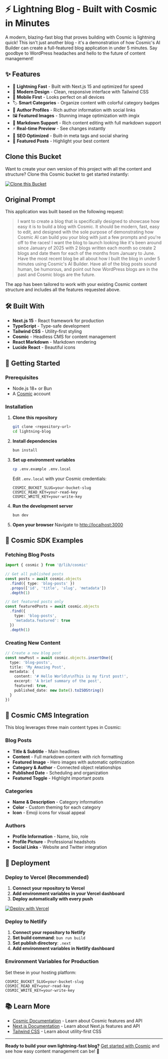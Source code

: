 <!-- README_START -->
# ⚡ Lightning Blog - Built with Cosmic in Minutes

A modern, blazing-fast blog that proves building with Cosmic is lightning quick! This isn't just another blog - it's a demonstration of how Cosmic's AI Builder can create a full-featured blog application in under 5 minutes. Say goodbye to WordPress headaches and hello to the future of content management!

## ✨ Features

- 🚀 **Lightning Fast** - Built with Next.js 15 and optimized for speed
- 🎨 **Modern Design** - Clean, responsive interface with Tailwind CSS
- 📱 **Mobile First** - Looks perfect on all devices
- 🏷️ **Smart Categories** - Organize content with colorful category badges
- 👤 **Author Profiles** - Rich author information with social links
- 🖼️ **Featured Images** - Stunning image optimization with imgix
- 📝 **Markdown Support** - Rich content editing with full markdown support
- ⚡ **Real-time Preview** - See changes instantly
- 🎯 **SEO Optimized** - Built-in meta tags and social sharing
- 🌟 **Featured Posts** - Highlight your best content

## Clone this Bucket

Want to create your own version of this project with all the content and structure? Clone this Cosmic bucket to get started instantly:

[![Clone this Bucket](https://img.shields.io/badge/Clone%20this%20Bucket-4F46E5?style=for-the-badge&logo=cosmic&logoColor=white)](https://app.cosmic-staging.com/projects/new?clone_bucket=my-ai-project-production)

## Original Prompt

This application was built based on the following request:

> I want to create a blog that is specifically designed to showcase how easy it is to build a blog with Cosmic. It should be modern, fast, easy to edit, and designed with the sole purpose of demonstrating how Cosmic AI can build you your blog with just a few prompts and you're off to the races! I want the blog to launch looking like it's been around since January of 2025 with 2 blogs written each month so create 2 blogs and date them for each of the months from January to June. Have the most recent blog be all about how I built the blog in under 5 minutes using Cosmic's AI Builder. Have all of the blog posts sound human, be humorous, and point out how WordPress blogs are in the past and Cosmic blogs are the future.

The app has been tailored to work with your existing Cosmic content structure and includes all the features requested above.

## 🛠️ Built With

- **Next.js 15** - React framework for production
- **TypeScript** - Type-safe development
- **Tailwind CSS** - Utility-first styling
- **Cosmic** - Headless CMS for content management
- **React Markdown** - Markdown rendering
- **Lucide React** - Beautiful icons

## 🚀 Getting Started

### Prerequisites

- Node.js 18+ or Bun
- A [Cosmic](https://www.cosmicjs.com) account

### Installation

1. **Clone this repository**
   ```bash
   git clone <repository-url>
   cd lightning-blog
   ```

2. **Install dependencies**
   ```bash
   bun install
   ```

3. **Set up environment variables**
   ```bash
   cp .env.example .env.local
   ```
   
   Edit `.env.local` with your Cosmic credentials:
   ```env
   COSMIC_BUCKET_SLUG=your-bucket-slug
   COSMIC_READ_KEY=your-read-key
   COSMIC_WRITE_KEY=your-write-key
   ```

4. **Run the development server**
   ```bash
   bun dev
   ```

5. **Open your browser**
   Navigate to [http://localhost:3000](http://localhost:3000)

## 📖 Cosmic SDK Examples

### Fetching Blog Posts
```typescript
import { cosmic } from '@/lib/cosmic'

// Get all published posts
const posts = await cosmic.objects
  .find({ type: 'blog-posts' })
  .props(['id', 'title', 'slug', 'metadata'])
  .depth(1)

// Get featured posts only
const featuredPosts = await cosmic.objects
  .find({ 
    type: 'blog-posts',
    'metadata.featured': true 
  })
  .depth(1)
```

### Creating New Content
```typescript
// Create a new blog post
const newPost = await cosmic.objects.insertOne({
  type: 'blog-posts',
  title: 'My Amazing Post',
  metadata: {
    content: '# Hello World\n\nThis is my first post!',
    excerpt: 'A brief summary of the post',
    featured: true,
    published_date: new Date().toISOString()
  }
})
```

## 🎨 Cosmic CMS Integration

This blog leverages three main content types in Cosmic:

### Blog Posts
- **Title & Subtitle** - Main headlines
- **Content** - Full markdown content with rich formatting
- **Featured Image** - Hero images with automatic optimization
- **Category & Author** - Connected object relationships
- **Published Date** - Scheduling and organization
- **Featured Toggle** - Highlight important posts

### Categories
- **Name & Description** - Category information
- **Color** - Custom theming for each category
- **Icon** - Emoji icons for visual appeal

### Authors
- **Profile Information** - Name, bio, role
- **Profile Picture** - Professional headshots
- **Social Links** - Website and Twitter integration

## 🚀 Deployment

### Deploy to Vercel (Recommended)

1. **Connect your repository to Vercel**
2. **Add environment variables in your Vercel dashboard**
3. **Deploy automatically with every push**

[![Deploy with Vercel](https://vercel.com/button)](https://vercel.com/new)

### Deploy to Netlify

1. **Connect your repository to Netlify**
2. **Set build command**: `bun run build`
3. **Set publish directory**: `.next`
4. **Add environment variables in Netlify dashboard**

### Environment Variables for Production

Set these in your hosting platform:
```env
COSMIC_BUCKET_SLUG=your-bucket-slug
COSMIC_READ_KEY=your-read-key
COSMIC_WRITE_KEY=your-write-key
```

## 📚 Learn More

- [Cosmic Documentation](https://www.cosmicjs.com/docs) - Learn about Cosmic features and API
- [Next.js Documentation](https://nextjs.org/docs) - Learn about Next.js features and API
- [Tailwind CSS](https://tailwindcss.com) - Learn about utility-first CSS

---

**Ready to build your own lightning-fast blog?** [Get started with Cosmic](https://www.cosmicjs.com) and see how easy content management can be! 🚀
<!-- README_END -->